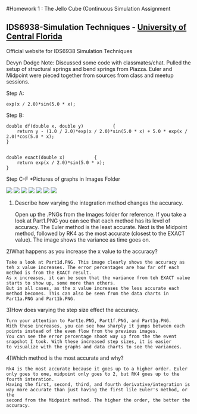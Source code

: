 #Homework 1 : The Jello Cube (Continuous Simulation Assignment
## IDS6938-Simulation Techniques - [University of Central Florida](http://www.ist.ucf.edu/grad/)
Official website for IDS6938 Simulation Techniques

Devyn Dodge
Note: Discussed some code with classmates/chat.
Pulled the setup of structural springs and bend springs from Piazza.
Euler and Midpoint were pieced together from sources from class and meetup sessions. 

Step A:

	exp(x / 2.0)*sin(5.0 * x);

Step B:

	double df(double x, double y)           {
		return y - (1.0 / 2.0)*exp(x / 2.0)*sin(5.0 * x) + 5.0 * exp(x / 2.0)*cos(5.0 * x);
	}


	double exact(double x)           {
		return exp(x / 2.0)*sin(5.0 * x);
	}

Step C-F *Pictures of graphs in Images Folder

![](images/Part1a.png) ![](images/Part1b.png) ![](images/Part1c.png)
![](images/Part1d.png) ![](images/Part1e.png) ![](images/Part1f.png)
![](images/Part1g.png)

1) Describe how varying the integration method changes the accuracy.

	Open up the .PNGs from the Images folder for reference. If you take a look at Part1.PNG you can see that each method has its level of accuracy. 
	The Euler method is the least accurate. Next is the Midpoint method, followed by RK4 as the most accurate (closest to the EXACT value). 
	The image shows the variance as time goes on.  

2)What happens as you increase the x value to the accuracy?

	Take a look at Part1d.PNG. This image clearly shows the accuracy as teh x value increases. The error percentages are how far off each method is from the EXACT result. 
	As x increases, it can be seen that the variance from teh EXACT value starts to show up, some more than others. 
	But in all cases, as the x value increases the less accurate each method becomes. This can also be seen from the data charts in Part1a.PNG and Part1b.PNG. 

3)How does varying the step size effect the accuracy.

	Turn your attention to Part1e.PNG, Part1f.PNG, and Part1g.PNG.  
	With these increases, you can see how sharply it jumps between each points instead of the even flow from the previous images. 
	You can see the error percentage shoot way up from the the event snapshot I took. With these increased step sizes, it is easier 
	to visualize with the graphs and data charts to see the variances.  

4)Which method is the most accurate and why?

	Rk4 is the most accurate because it goes up to a higher order. Euler only goes to one, midpoint only goes to 2, but RK4 goes up to the fourth interation. 
	Having the first, second, third, and fourth derivative/integration is way more accurate than just having the first lile Euler's method, or the 
	second from the Midpoint method. The higher the order, the better the accuracy.  

